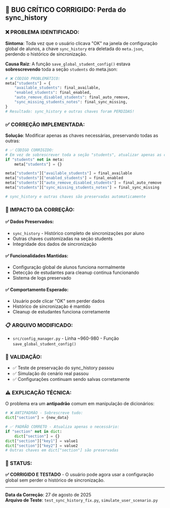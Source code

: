 ## 🐛 BUG CRÍTICO CORRIGIDO: Perda do sync_history

### ❌ **PROBLEMA IDENTIFICADO:**

**Sintoma**: Toda vez que o usuário clicava "OK" na janela de configuração global de alunos, a chave `sync_history` era deletada do `meta.json`, perdendo o histórico de sincronização.

**Causa Raiz**: A função `save_global_student_config()` estava **sobrescrevendo** toda a seção `students` do meta.json:

```python
# ❌ CÓDIGO PROBLEMÁTICO:
meta["students"] = {
    "available_students": final_available,
    "enabled_students": final_enabled,
    "auto_remove_disabled_students": final_auto_remove,
    "sync_missing_students_notes": final_sync_missing,
}
# Resultado: sync_history e outras chaves foram PERDIDAS!
```

### ✅ **CORREÇÃO IMPLEMENTADA:**

**Solução**: Modificar apenas as chaves necessárias, preservando todas as outras:

```python
# ✅ CÓDIGO CORRIGIDO:
# Em vez de sobrescrever toda a seção "students", atualizar apenas as chaves necessárias
if "students" not in meta:
    meta["students"] = {}

meta["students"]["available_students"] = final_available
meta["students"]["enabled_students"] = final_enabled
meta["students"]["auto_remove_disabled_students"] = final_auto_remove
meta["students"]["sync_missing_students_notes"] = final_sync_missing

# sync_history e outras chaves são preservadas automaticamente
```

### 🎯 **IMPACTO DA CORREÇÃO:**

#### ✅ **Dados Preservados:**
- `sync_history` - Histórico completo de sincronizações por aluno
- Outras chaves customizadas na seção students
- Integridade dos dados de sincronização

#### ✅ **Funcionalidades Mantidas:**
- Configuração global de alunos funciona normalmente
- Detecção de estudantes para cleanup continua funcionando
- Sistema de logs preservado

#### ✅ **Comportamento Esperado:**
- Usuário pode clicar "OK" sem perder dados
- Histórico de sincronização é mantido
- Cleanup de estudantes funciona corretamente

### 📋 **ARQUIVO MODIFICADO:**
- `src/config_manager.py` - Linha ~960-980 - Função `save_global_student_config()`

### 🧪 **VALIDAÇÃO:**
- ✅ Teste de preservação do sync_history passou
- ✅ Simulação do cenário real passou
- ✅ Configurações continuam sendo salvas corretamente

### ⚠️ **EXPLICAÇÃO TÉCNICA:**

O problema era um **antipadrão** comum em manipulação de dicionários:

```python
# ❌ ANTIPADRÃO - Sobrescreve tudo:
dict["section"] = {new_data}

# ✅ PADRÃO CORRETO - Atualiza apenas o necessário:
if "section" not in dict:
    dict["section"] = {}
dict["section"]["key1"] = value1
dict["section"]["key2"] = value2
# Outras chaves em dict["section"] são preservadas
```

### 🚀 **STATUS:**
**✅ CORRIGIDO E TESTADO** - O usuário pode agora usar a configuração global sem perder o histórico de sincronização.

---
**Data da Correção**: 27 de agosto de 2025  
**Arquivo de Teste**: `test_sync_history_fix.py`, `simulate_user_scenario.py`
